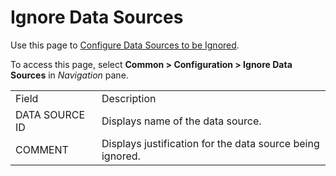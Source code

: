 # Ignore Data Sources

<div class="use">

Use this page to [Configure Data Sources to be
Ignored](Configure_Data_Sources_to_be_Ignored.htm).

</div>

To access this page, select <span style="font-weight: bold;">Common \>
Configuration \> Ignore Data Sources</span> in
<span style="font-style: italic;">Navigation</span>
pane.

|                |                                                           |
| -------------- | --------------------------------------------------------- |
| Field          | Description                                               |
| DATA SOURCE ID | Displays name of the data source.                         |
| COMMENT        | Displays justification for the data source being ignored. |
